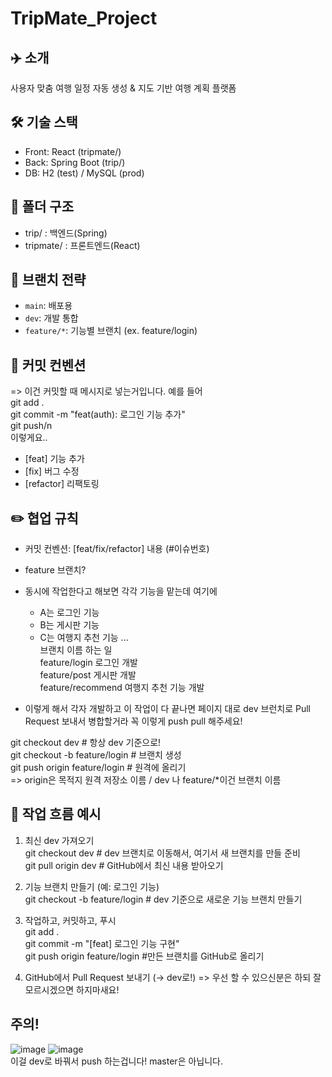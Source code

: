 # TripMate_Project

## ✈️ 소개
사용자 맞춤 여행 일정 자동 생성 & 지도 기반 여행 계획 플랫폼

## 🛠 기술 스택
- Front: React (tripmate/)
- Back: Spring Boot (trip/)
- DB: H2 (test) / MySQL (prod)

## 📂 폴더 구조
- trip/ : 백엔드(Spring)
- tripmate/ : 프론트엔드(React)

## 🔧 브랜치 전략
- `main`: 배포용
- `dev`: 개발 통합
- `feature/*`: 기능별 브랜치 (ex. feature/login)

## 🔑 커밋 컨벤션
=> 이건 커밋할 때 메시지로 넣는거입니다.
예를 들어  
git add .   
git commit -m "feat(auth): 로그인 기능 추가"  
git push/n  
이렇게요..  

- [feat] 기능 추가
- [fix] 버그 수정
- [refactor] 리팩토링

## ✏️ 협업 규칙
- 커밋 컨벤션: [feat/fix/refactor] 내용 (#이슈번호)
- feature 브랜치?
- 동시에 작업한다고 해보면 각각 기능을 맡는데 여기에
    - A는 로그인 기능
    - B는 게시판 기능
    - C는 여행지 추천 기능 ...  
브랜치 이름	            하는 일  
feature/login	          로그인 개발  
feature/post	          게시판 개발  
feature/recommend	      여행지 추천 기능 개발  

- 이렇게 해서 각자 개발하고 이 작업이 다 끝나면 페이지 대로 dev 브런치로 Pull Request 보내서 병합할거라 꼭 이렇게 push pull 해주세요!  

git checkout dev                    # 항상 dev 기준으로!  
git checkout -b feature/login       # 브랜치 생성  
git push origin feature/login       # 원격에 올리기   
=> origin은 목적지 원격 저장소 이름 / dev 나 feature/*이건 브랜치 이름  

## 🔁 작업 흐름 예시
1. 최신 dev 가져오기  
git checkout dev        # dev 브랜치로 이동해서, 여기서 새 브랜치를 만들 준비  
git pull origin dev     # GitHub에서 최신 내용 받아오기  
2. 기능 브랜치 만들기 (예: 로그인 기능)  
git checkout -b feature/login      # dev 기준으로 새로운 기능 브랜치 만들기  
3. 작업하고, 커밋하고, 푸시  
git add .  
git commit -m "[feat] 로그인 기능 구현"  
git push origin feature/login       #만든 브랜치를 GitHub로 올리기  

4. GitHub에서 Pull Request 보내기 (→ dev로!) => 우선 할 수 있으신분은 하되 잘 모르시겠으면 하지마새요!

## 주의!
![image](https://github.com/user-attachments/assets/ad94fdbb-26a4-407f-8e26-d324ba4aed88)
![image](https://github.com/user-attachments/assets/fe9e48c5-b972-47b1-b761-d194803906f6)  
이걸 dev로 바꿔서 push 하는겁니다! master은 아닙니다.

